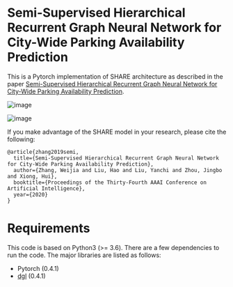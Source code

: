 # Semi-Supervised Hierarchical Recurrent Graph Neural Network for City-Wide Parking Availability Prediction
This is a Pytorch implementation of SHARE architecture as described in the paper [Semi-Supervised Hierarchical Recurrent Graph Neural Network for City-Wide Parking Availability Prediction](https://arxiv.org/pdf/1911.10516).

![image](https://github.com/Vvrep/SHARE-parking_availability_prediction-Pytorch/blob/master/imgs/framework.png)

![image](https://github.com/Vvrep/SHARE-parking_availability_prediction-Pytorch/blob/master/imgs/scconv.png)

If you make advantage of the SHARE model in your research, please cite the following:

```
@article{zhang2019semi,
  title={Semi-Supervised Hierarchical Recurrent Graph Neural Network for City-Wide Parking Availability Prediction},
  author={Zhang, Weijia and Liu, Hao and Liu, Yanchi and Zhou, Jingbo and Xiong, Hui},
  booktitle={Proceedings of the Thirty-Fourth AAAI Conference on Artificial Intelligence},
  year={2020}
}
```

# Requirements
This code is based on Python3 (>= 3.6). There are a few dependencies to run the code. The major libraries are listed as follows:
* Pytorch (0.4.1)
* [dgl](https://github.com/dmlc/dgl) (0.4.1)


